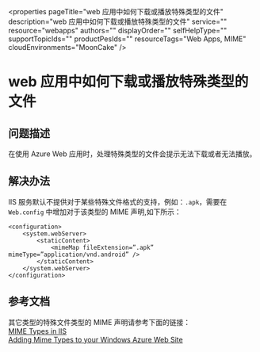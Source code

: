 <properties
	pageTitle="web 应用中如何下载或播放特殊类型的文件"
	description="web 应用中如何下载或播放特殊类型的文件"
	service=""
	resource="webapps"
	authors=""
	displayOrder=""
	selfHelpType=""
    supportTopicIds=""
    productPesIds=""
    resourceTags="Web Apps, MIME"​
    cloudEnvironments="MoonCake" />
<tags
	ms.service="app-service-web-aog"
	ms.date=""
	wacn.date="1/20/2017" />
# web 应用中如何下载或播放特殊类型的文件

## **问题描述**

在使用 Azure Web 应用时，处理特殊类型的文件会提示无法下载或者无法播放。

## **解决办法**

IIS 服务默认不提供对于某些特殊文件格式的支持，例如：`.apk`，需要在 `Web.config` 中增加对于该类型的 MIME 声明,如下所示：

	<configuration>
		<system.webServer>
			<staticContent>
				<mimeMap fileExtension=”.apk” mimeType=”application/vnd.android” />
			</staticContent>
		</system.webServer>
	</configuration>

## **参考文档**

其它类型的特殊文件类型的 MIME 声明请参考下面的链接：<br>
[MIME Types in IIS](https://msdn.microsoft.com/en-us/library/bb742440.aspx)<br>
[Adding Mime Types to your Windows Azure Web Site](https://blogs.iis.net/richma/adding-mime-types-to-your-windows-azure-web-site)


